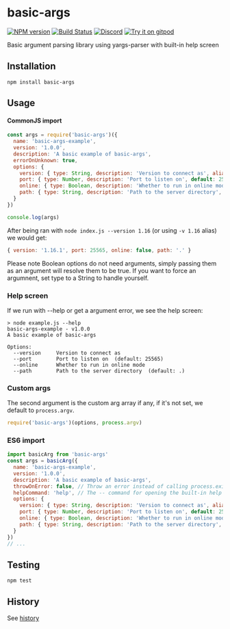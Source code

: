 # basic-args
[![NPM version](https://img.shields.io/npm/v/basic-args.svg)](http://npmjs.com/package/basic-args)
[![Build Status](https://github.com/extremeheat/node-basic-args/workflows/CI/badge.svg)](https://github.com/extremeheat/node-basic-args/actions?query=workflow%3A%22CI%22)
[![Discord](https://img.shields.io/badge/chat-on%20discord-brightgreen.svg)](https://discord.gg/GsEFRM8)
[![Try it on gitpod](https://img.shields.io/badge/try-on%20gitpod-brightgreen.svg)](https://gitpod.io/#https://github.com/extremeheat/node-basic-args)


Basic argument parsing library using yargs-parser with built-in help screen

## Installation

`npm install basic-args`

## Usage

#### CommonJS import

```js
const args = require('basic-args')({
  name: 'basic-args-example',
  version: '1.0.0',
  description: 'A basic example of basic-args',
  errorOnUnknown: true,
  options: {
    version: { type: String, description: 'Version to connect as', alias: 'v' },
    port: { type: Number, description: 'Port to listen on', default: 25565 },
    online: { type: Boolean, description: 'Whether to run in online mode' },
    path: { type: String, description: 'Path to the server directory', default: '.' }
  }
})

console.log(args)
```

After being ran with `node index.js --version 1.16` (or using `-v 1.16` alias) we would get:

```js
{ version: '1.16.1', port: 25565, online: false, path: '.' }
```

Please note Boolean options do not need arguments, simply passing them as an argument will resolve
them to be true. If you want to force an argumnent, set type to a String to handle yourself.

### Help screen
If we run with --help or get a argument error, we see the help screen:

```
> node example.js --help   
basic-args-example - v1.0.0
A basic example of basic-args

Options:
  --version     Version to connect as
  --port        Port to listen on  (default: 25565)
  --online      Whether to run in online mode
  --path        Path to the server directory  (default: .)
```

### Custom args
The second argument is the custom arg array if any, if it's not set, we default to `process.argv`.

```js
require('basic-args')(options, process.argv)
```

### ES6 import
```js
import basicArg from 'basic-args'
const args = basicArg({
  name: 'basic-args-example',
  version: '1.0.0',
  description: 'A basic example of basic-args',
  throwOnError: false, // Throw an error instead of calling process.exit() with help screen (default: false)
  helpCommand: 'help', // The -- command for opening the built-in help screen (default: help)
  options: {
    version: { type: String, description: 'Version to connect as', alias: 'v' },
    port: { type: Number, description: 'Port to listen on', default: 25565 },
    online: { type: Boolean, description: 'Whether to run in online mode' },
    path: { type: String, description: 'Path to the server directory', default: '.' }
  }
})
// ...
```

## Testing

```npm test```

## History

See [history](HISTORY.md)
